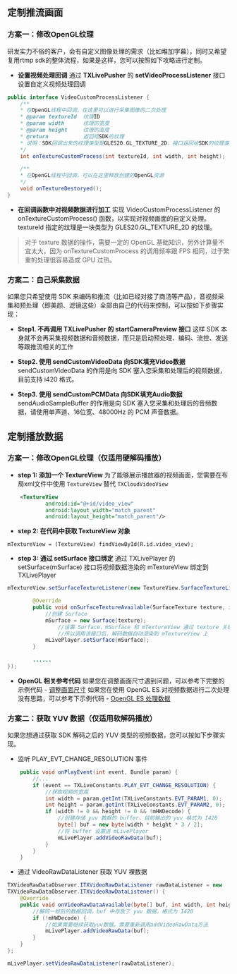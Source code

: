 ## 定制推流画面

### 方案一：修改OpenGL纹理
研发实力不俗的客户，会有自定义图像处理的需求（比如堆加字幕），同时又希望复用rtmp sdk的整体流程，如果是这样，您可以按照如下攻略进行定制。

- **设置视频处理回调**
通过 **TXLivePusher** 的 **setVideoProcessListener** 接口设置自定义视频处理回调

```java
public interface VideoCustomProcessListener {
    /**
    * 在OpenGL线程中回调，在这里可以进行采集图像的二次处理
    * @param textureId  纹理ID
    * @param width      纹理的宽度
    * @param height     纹理的高度
    * @return           返回给SDK的纹理
    * 说明：SDK回调出来的纹理类型是GLES20.GL_TEXTURE_2D，接口返回给SDK的纹理类型也必须是GLES20.GL_TEXTURE_2D
    */
    int onTextureCustomProcess(int textureId, int width, int height);

    /**
    * 在OpenGL线程中回调，可以在这里释放创建的OpenGL资源
    */
    void onTextureDestoryed();
}
```

- **在回调函数中对视频数据进行加工**
实现 VideoCustomProcessListener 的 onTextureCustomProcess() 函数，以实现对视频画面的自定义处理。textureId 指定的纹理是一块类型为 GLES20.GL_TEXTURE_2D 的纹理。

> 对于 texture 数据的操作，需要一定的 OpenGL 基础知识，另外计算量不宜太大，因为 onTextureCustomProcess 的调用频率跟 FPS 相同，过于繁重的处理很容易造成 GPU 过热。

### 方案二：自己采集数据
如果您只希望使用 SDK 来编码和推流（比如已经对接了商汤等产品），音视频采集和预处理（即美颜、滤镜这些）全部由自己的代码来控制，可以按如下步骤实现：

- **Step1. 不再调用 TXLivePusher 的 startCameraPreview 接口**
这样 SDK 本身就不会再采集视频数据和音频数据，而只是启动预处理、编码、流控、发送 等跟推流相关的工作

- **Step2. 使用 sendCustomVideoData 向SDK填充Video数据**
sendCustomVideoData 的作用是向 SDK 塞入您采集和处理后的视频数据，目前支持 i420 格式。

- **Step3. 使用 sendCustomPCMData 向SDK填充Audio数据**
sendAudioSampleBuffer 的作用是向 SDK 塞入您采集和处理后的音频数据，请使用单声道、16位宽、48000Hz 的 PCM  声音数据。


## 定制播放数据

### 方案一：修改OpenGL纹理（仅适用硬解码播放）

- **step 1: 添加一个 TextureView**
为了能够展示播放器的视频画面，您需要在布局xml文件中使用 `TextureView` 替代 `TXCloudVideoView`
```xml
    <TextureView
            android:id="@+id/video_view"
            android:layout_width="match_parent"
            android:layout_height="match_parent"/>
```

- **step 2: 在代码中获取 TextureView 对象**
```
mTextureView = (TextureView) findViewById(R.id.video_view);
```

- **step 3: 通过 setSurface 接口绑定**
通过 TXLivePlayer 的 setSurface(mSurface) 接口将视频数据渲染的 mTextureView 绑定到 TXLivePlayer
```Java
mTextureView.setSurfaceTextureListener(new TextureView.SurfaceTextureListener() {

        @Override
        public void onSurfaceTextureAvailable(SurfaceTexture texture, int width, int height) {
            //创建 Surface
            mSurface = new Surface(texture);
                //设置 Surface，mSurface 和 mTextureView 通过 texture 关联在了一起，
                //所以调用该接口后，解码数据自动渲染到 mTextureView 上
            mLivePlayer.setSurface(mSurface);
        }
    
        ......
});
```

- **OpenGL 相关参考代码**
如果您在调整画面尺寸遇到问题，可以参考下完整的示例代码 - [调整画面尺寸](http://tce.fsphere.cn/document/product/454/9723)
如果您在使用 OpenGL ES 对视频数据进行二次处理没有思路，可以参考下示例代码 - [OpenGL ES 处理数据](http://tce.fsphere.cn/document/product/454/9724)

### 方案二：获取 YUV 数据（仅适用软解码播放）

如果您想通过获取 SDK 解码之后的 YUV 类型的视频数据，您可以按如下步骤实现。

- 监听 PLAY_EVT_CHANGE_RESOLUTION 事件

```Java
    public void onPlayEvent(int event, Bundle param) {
        //...
        if (event == TXLiveConstants.PLAY_EVT_CHANGE_RESOLUTION) {
            //获取视频的宽高
            int width = param.getInt(TXLiveConstants.EVT_PARAM1, 0);
            int height = param.getInt(TXLiveConstants.EVT_PARAM2, 0);
            if (width != 0 && height != 0 && !mHWDecode) {
                //创建存储 yuv 数据的 buffer，目前输出的 yuv 格式为 I420
                byte[] buf = new byte[width * height * 3 / 2];
                //将 buffer 设置进 mLivePlayer
                mLivePlayer.addVideoRawData(buf);
            }
        }
    }
```

- 通过 VideoRawDataListener 获取 YUV 裸数据

```Java
TXVideoRawDataObserver.ITXVideoRawDataListener rawDataListener = new
TXVideoRawDataObserver.ITXVideoRawDataListener() {
    @Override
    public void onVideoRawDataAvailable(byte[] buf, int width, int height, int timestamp) {
        //解码一帧后的数据回调，buf 中存放了 yuv 数据，格式为 I420
        if (!mHWDecode) {
            //如果需要继续获取yuv数据，需要重新调用addVideoRawData方法
            mLivePlayer.addVideoRawData(buf);
        }
    }
};

mLivePlayer.setVideoRawDataListener(rawDataListener);
```
